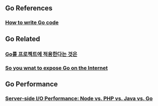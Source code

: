 ## Go References
### [How to write Go code](https://golang.org/doc/code.html#Organization)

## Go Related
### [Go를 프로젝트에 적용한다는 것은](http://keen.devpools.kr/java2go/)
### [So you wnat to expose Go on the Internet](https://blog.cloudflare.com/exposing-go-on-the-internet/)

## Go Performance
### [Server-side I/O Performance: Node vs. PHP vs. Java vs. Go](https://www.toptal.com/back-end/server-side-io-performance-node-php-java-go)

